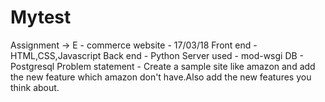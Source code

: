 # Mytest
Assignment -> E - commerce website - 17/03/18
Front end - HTML,CSS,Javascript
Back end - Python
Server used - mod-wsgi
DB - Postgresql
Problem statement - Create a sample site like amazon and add the new feature which amazon don't have.Also add the new features you think about.

